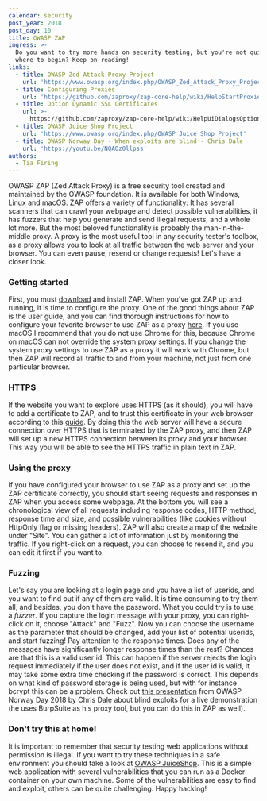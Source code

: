 ```yaml
---
calendar: security
post_year: 2018
post_day: 10
title: OWASP ZAP
ingress: >-
  Do you want to try more hands on security testing, but you're not quite sure
  where to begin? Keep on reading! 
links:
  - title: OWASP Zed Attack Proxy Project
    url: 'https://www.owasp.org/index.php/OWASP_Zed_Attack_Proxy_Project'
  - title: Configuring Proxies
    url: 'https://github.com/zaproxy/zap-core-help/wiki/HelpStartProxies'
  - title: Option Dynamic SSL Certificates
    url: >-
      https://github.com/zaproxy/zap-core-help/wiki/HelpUiDialogsOptionsDynsslcert
  - title: OWASP Juice Shop Project
    url: 'https://www.owasp.org/index.php/OWASP_Juice_Shop_Project'
  - title: OWASP Norway Day - When exploits are blind - Chris Dale
    url: 'https://youtu.be/NQAOz0llpss'
authors:
  - Tia Firing
---
```

OWASP ZAP (Zed Attack Proxy) is a free security tool created and maintained by the OWASP foundation. It is available for both Windows, Linux and macOS. ZAP offers a variety of functionality: It has several scanners that can crawl your webpage and detect possible vulnerabilities, it has fuzzers that help you generate and send illegal requests, and a whole lot more. But the most beloved functionality is probably the man-in-the-middle proxy. A proxy is the most useful tool in any security tester's toolbox, as a proxy allows you to look at all traffic between the web server and your browser. You can even pause, resend or change requests! Let's have a closer look. 

### Getting started
First, you must [download](https://www.owasp.org/index.php/OWASP_Zed_Attack_Proxy_Project) and install ZAP. When you've got ZAP up and running, it is time to configure the proxy. One of the good things about ZAP is the user guide, and you can find thorough instructions for how to configure your favorite browser to use ZAP as a proxy [here](https://github.com/zaproxy/zap-core-help/wiki/HelpStartProxies). If you use macOS I recommend that you do not use Chrome for this, because Chrome on macOS can not override the system proxy settings. If you change the system proxy settings to use ZAP as a proxy it will work with Chrome, but then ZAP will record all traffic to and from your machine, not just from one particular browser. 

### HTTPS
If the website you want to explore uses HTTPS (as it should), you will have to add a certificate to ZAP, and to trust this certificate in your web browser according to this [guide](https://github.com/zaproxy/zap-core-help/wiki/HelpUiDialogsOptionsDynsslcert). By doing this the web server will have a secure connection over HTTPS that is terminated by the ZAP proxy, and then ZAP will set up a new HTTPS connection between its proxy and your browser. This way you will be able to see the HTTPS traffic in plain text in ZAP. 

### Using the proxy
If you have configured your browser to use ZAP as a proxy and set up the ZAP certificate correctly, you should start seeing requests and responses in ZAP when you access some webpage. At the bottom you will see a chronological view of all requests including response codes, HTTP method, response time and size, and possible vulnerabilities (like cookies without HttpOnly flag or missing headers). ZAP will also create a map of the website under "Site". You can gather a lot of information just by monitoring the traffic. If you right-click on a request, you can choose to resend it, and you can edit it first if you want to. 

### Fuzzing
Let's say you are looking at a login page and you have a list of userids, and you want to find out if any of them are valid. It is time consuming to try them all, and besides, you don't have the password. What you could try is to use a *fuzzer*. If you capture the login message with your proxy, you can right-click on it, choose "Attack" and "Fuzz". Now you can choose the username as the parameter that should be changed, add your list of potential userids, and start fuzzing! Pay attention to the response times. Does any of the messages have significantly longer response times than the rest? Chances are that this is a valid user id. This can happen if the server rejects the login request immediately if the user does not exist, and if the user id is valid, it may take some extra time checking if the password is correct. This depends on what kind of password storage is being used, but with for instance bcrypt this can be a problem. Check out [this presentation](https://youtu.be/NQAOz0llpss) from OWASP Norway Day 2018 by Chris Dale about blind exploits for a live demonstration (he uses BurpSuite as his proxy tool, but you can do this in ZAP as well). 

### Don't try this at home!
It is important to remember that security testing web applications without permission is illegal. If you want to try these techniques in a safe environment you should take a look at [OWASP JuiceShop](https://www.owasp.org/index.php/OWASP_Juice_Shop_Project). This is a simple web application with several vulnerabilities that you can run as a Docker container on your own machine. Some of the vulnerabilities are easy to find and exploit, others can be quite challenging. Happy hacking! 
